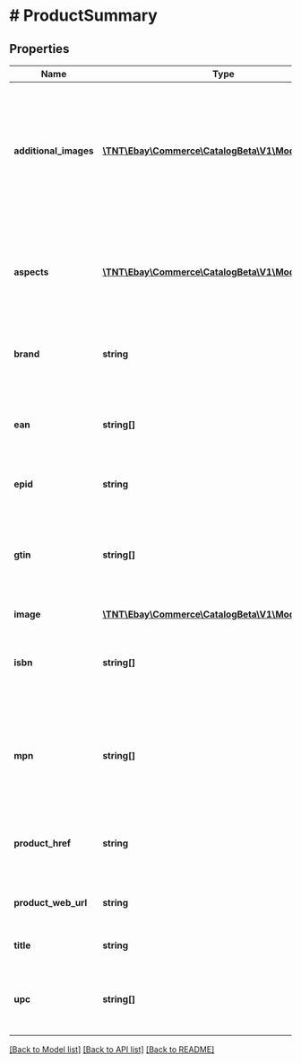 # # ProductSummary

## Properties

Name | Type | Description | Notes
------------ | ------------- | ------------- | -------------
**additional_images** | [**\TNT\Ebay\Commerce\CatalogBeta\V1\Model\Image[]**](Image.md) | Contains information about additional images associated with this product. For the primary image, see the image container. | [optional]
**aspects** | [**\TNT\Ebay\Commerce\CatalogBeta\V1\Model\Aspect[]**](Aspect.md) | Contains an array of the category aspects and their values that are associated with this product. | [optional]
**brand** | **string** | The manufacturer&#39;s brand name for this product. | [optional]
**ean** | **string[]** | A list of all European Article Numbers (EANs) that identify this product. | [optional]
**epid** | **string** | The eBay product ID of this product. | [optional]
**gtin** | **string[]** | A list of all GTINs that identify this product. This includes all of the values returned in the ean, isbn, and upc fields. | [optional]
**image** | [**\TNT\Ebay\Commerce\CatalogBeta\V1\Model\Image**](Image.md) |  | [optional]
**isbn** | **string[]** | A list of all International Standard Book Numbers (ISBNs) that identify this product. | [optional]
**mpn** | **string[]** | A list of all Manufacturer Product Number (MPN) values that the manufacturer uses to identify this product. | [optional]
**product_href** | **string** | The URI of the getProduct call request that retrieves this product&#39;s details. | [optional]
**product_web_url** | **string** | The URL for this product&#39;s eBay product page. | [optional]
**title** | **string** | The title of this product on eBay. | [optional]
**upc** | **string[]** | A list of Universal Product Codes (UPCs) that identify this product. | [optional]

[[Back to Model list]](../../README.md#models) [[Back to API list]](../../README.md#endpoints) [[Back to README]](../../README.md)
